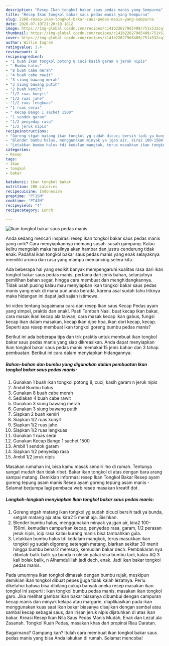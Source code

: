 ```yaml
---
description: "Resep Ikan tongkol bakar saus pedas manis yang Sempurna"
title: "Resep Ikan tongkol bakar saus pedas manis yang Sempurna"
slug: 2260-resep-ikan-tongkol-bakar-saus-pedas-manis-yang-sempurna
date: 2020-07-10T21:20:10.181Z
image: https://img-global.cpcdn.com/recipes/c141b226279d5409/751x532cq70/ikan-tongkol-bakar-saus-pedas-manis-foto-resep-utama.jpg
thumbnail: https://img-global.cpcdn.com/recipes/c141b226279d5409/751x532cq70/ikan-tongkol-bakar-saus-pedas-manis-foto-resep-utama.jpg
cover: https://img-global.cpcdn.com/recipes/c141b226279d5409/751x532cq70/ikan-tongkol-bakar-saus-pedas-manis-foto-resep-utama.jpg
author: Willie Ingram
ratingvalue: 3.4
reviewcount: 4
recipeingredient:
- "1 buah ikan tongkol potong 8 cuci kasih garam n jeruk nipis"
- " Bumbu halus"
- "8 buah cabe merah"
- "4 buah cabe rawit"
- "3 siung bawang merah"
- "3 siung bawang putih"
- "2 buah kemiri"
- "1/2 ruas kunyit"
- "1/2 ruas jahe"
- "1/2 ruas lengkuas"
- "1 ruas serai"
- " Kecap Bango 1 sachet 1500"
- "1 sendok garam"
- "1/2 penyedap rasa"
- "1/2 jeruk nipis"
recipeinstructions:
- "Goreng stgah matang ikan tongkol yg sudah dicuci bersih tadi ya bunda, setgah matang aja atau kira2 5 menit aja. Sisihkan."
- "Blender bumbu halus, menggunakan minyak ya jgan air, kira2 100-150ml, kemudian campurkan kecap, penyedap rasa, garam, 1/2 perasan jeruk nipis, icip rasa kalau kurang manis bisa tambahkan gula."
- "Letakkan bumbu halus tdi kedalam mangkok, terus masukkan ikan tongkol yg sudah digoreng setengah matang, biarkan sekitar 30 menit hingga bumbu benar2 meresap, kemudian bakar dech. Pembakaran nya dibolak-balik balik ya bunda n olesin pakai sisa bumbu tadi, kalau AQ 3 kali bolak balik, n Alhamdulillah jadi dech, enak. Jadi ikan bakar tongkol pedas manis."
categories:
- Resep
tags:
- ikan
- tongkol
- bakar

katakunci: ikan tongkol bakar 
nutrition: 286 calories
recipecuisine: Indonesian
preptime: "PT15M"
cooktime: "PT43M"
recipeyield: "4"
recipecategory: Lunch

---
```



![Ikan tongkol bakar saus pedas manis](https://img-global.cpcdn.com/recipes/c141b226279d5409/751x532cq70/ikan-tongkol-bakar-saus-pedas-manis-foto-resep-utama.jpg)

Anda sedang mencari inspirasi resep ikan tongkol bakar saus pedas manis yang unik? Cara menyiapkannya memang susah-susah gampang. Kalau keliru mengolah maka hasilnya akan hambar dan justru cenderung tidak enak. Padahal ikan tongkol bakar saus pedas manis yang enak selayaknya memiliki aroma dan rasa yang mampu memancing selera kita.

Ada beberapa hal yang sedikit banyak mempengaruhi kualitas rasa dari ikan tongkol bakar saus pedas manis, pertama dari jenis bahan, selanjutnya pemilihan bahan segar, hingga cara membuat dan menghidangkannya. Tidak usah pusing kalau mau menyiapkan ikan tongkol bakar saus pedas manis yang enak di mana pun anda berada, karena asal sudah tahu triknya maka hidangan ini dapat jadi sajian istimewa.

Ini video tentang bagaimana cara dan resep Ikan saus Kecap Pedas ayam yang simpel, praktis dan enak!. Pasti Tambah Nasi. buat kecap ikan bakar, cara masak ikan kecap ala taiwan, cara masak kecap ikan gabus, fungsi kecap ikan dalam masakan, kecap ikan djoe hoa, ikan dori kecap, kecap. Seperti apa resep membuat ikan tongkol goreng bumbu pedas manis?


Berikut ini ada beberapa tips dan trik praktis untuk membuat ikan tongkol bakar saus pedas manis yang siap dikreasikan. Anda dapat menyiapkan Ikan tongkol bakar saus pedas manis memakai 15 jenis bahan dan 3 tahap pembuatan. Berikut ini cara dalam menyiapkan hidangannya.

<!--inarticleads1-->

##### Bahan-bahan dan bumbu yang digunakan dalam pembuatan Ikan tongkol bakar saus pedas manis:

1. Gunakan 1 buah ikan tongkol potong 8, cuci, kasih garam n jeruk nipis
1. Ambil  Bumbu halus
1. Gunakan 8 buah cabe merah
1. Sediakan 4 buah cabe rawit
1. Gunakan 3 siung bawang merah
1. Gunakan 3 siung bawang putih
1. Siapkan 2 buah kemiri
1. Siapkan 1/2 ruas kunyit
1. Siapkan 1/2 ruas jahe
1. Siapkan 1/2 ruas lengkuas
1. Gunakan 1 ruas serai
1. Gunakan  Kecap Bango 1 sachet 1500
1. Ambil 1 sendok garam
1. Siapkan 1/2 penyedap rasa
1. Ambil 1/2 jeruk nipis


Masakan rumahan ini, bisa kamu masak sendiri lho di rumah. Tentunya sangat mudah dan tidak ribet. Bakar ikan tongkol di atas dengan bara arang sampai matang. Demikian Informasi resep Ikan Tongkol Bakar Resep ayam goreng tepung asam manis Resep ayam goreng tepung asam manis - Selamat berjumpa lagi pembaca web resep masakan kreatif dot. 

<!--inarticleads2-->

##### Langkah-langkah menyiapkan Ikan tongkol bakar saus pedas manis:

1. Goreng stgah matang ikan tongkol yg sudah dicuci bersih tadi ya bunda, setgah matang aja atau kira2 5 menit aja. Sisihkan.
1. Blender bumbu halus, menggunakan minyak ya jgan air, kira2 100-150ml, kemudian campurkan kecap, penyedap rasa, garam, 1/2 perasan jeruk nipis, icip rasa kalau kurang manis bisa tambahkan gula.
1. Letakkan bumbu halus tdi kedalam mangkok, terus masukkan ikan tongkol yg sudah digoreng setengah matang, biarkan sekitar 30 menit hingga bumbu benar2 meresap, kemudian bakar dech. Pembakaran nya dibolak-balik balik ya bunda n olesin pakai sisa bumbu tadi, kalau AQ 3 kali bolak balik, n Alhamdulillah jadi dech, enak. Jadi ikan bakar tongkol pedas manis.


Pada umumnya ikan tongkol dimasak dengan bumbu rujak, meskipun demikian ikan tongkol dibuat pepes jjuga tidak kalah lezatnya. Perlu diketahui bahwa bisa dibilang cukup banyak aneka resep masakan ikan tongkol ini seperti : ikan tongkol bumbu pedas manis, masakan ikan tongkol garo. Jika melihat gambar ikan bakar biasanya dibumbui dengan campuran kecap manis dan minyak kelapa atau margarin, diaplikasikan pada ikan menggunakan kuas saat Ikan bakar biasanya disajikan dengan sambal atau sambal kecap sebagai saus, dan irisan jeruk nipis dijatuhkan di atas ikan bakar. Kreasi Resep Ikan Nila Saus Pedas Manis Mudah, Enak dan Lezat ala Zasanah. Tongkol Kuah Pedas, masakan khas dari propinsi Riau Daratan. 

Bagaimana? Gampang kan? Itulah cara membuat ikan tongkol bakar saus pedas manis yang bisa Anda lakukan di rumah. Selamat mencoba!
